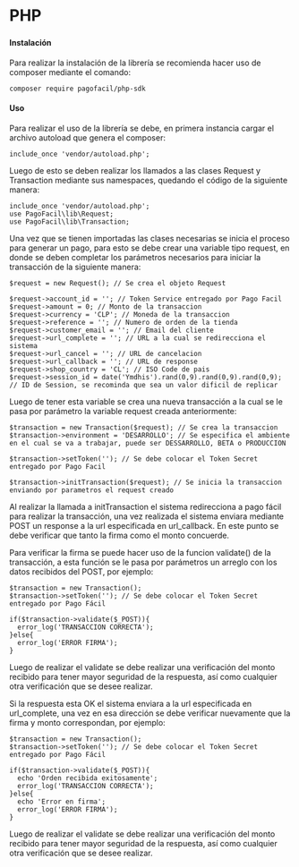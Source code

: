# PHP

### 

#### Instalación

Para realizar la instalación de la librería se recomienda hacer uso de composer mediante el comando:

```text
composer require pagofacil/php-sdk
```

#### Uso

Para realizar el uso de la librería se debe, en primera instancia cargar el archivo autoload que genera el composer:

```text
include_once 'vendor/autoload.php';
```

Luego de esto se deben realizar los llamados a las clases Request y Transaction mediante sus namespaces, quedando el código de la siguiente manera:

```text
include_once 'vendor/autoload.php';
use PagoFacil\lib\Request;
use PagoFacil\lib\Transaction;
```

Una vez que se tienen importadas las clases necesarias se inicia el proceso para generar un pago, para esto se debe crear una variable tipo request, en donde se deben completar los parámetros necesarios para iniciar la transacción de la siguiente manera:

```text
$request = new Request(); // Se crea el objeto Request

$request->account_id = ''; // Token Service entregado por Pago Facil
$request->amount = 0; // Monto de la transaccion
$request->currency = 'CLP'; // Moneda de la transaccion
$request->reference = ''; // Numero de orden de la tienda
$request->customer_email = ''; // Email del cliente
$request->url_complete = ''; // URL a la cual se redirecciona el sistema
$request->url_cancel = ''; // URL de cancelacion
$request->url_callback = ''; // URL de response 
$request->shop_country = 'CL'; // ISO Code de pais
$request->session_id = date('Ymdhis').rand(0,9).rand(0,9).rand(0,9); // ID de Session, se recominda que sea un valor dificil de replicar

```

Luego de tener esta variable se crea una nueva transacción a la cual se le pasa por parámetro la variable request creada anteriormente:

```text
$transaction = new Transaction($request); // Se crea la transaccion
$transaction->environment = 'DESARROLLO'; // Se especifica el ambiente en el cual se va a trabajar, puede ser DESSARROLLO, BETA o PRODUCCION

$transaction->setToken(''); // Se debe colocar el Token Secret entregado por Pago Facil

$transaction->initTransaction($request); // Se inicia la transaccion enviando por parametros el request creado
```

Al realizar la llamada a initTransaction el sistema redirecciona a pago fácil para realizar la transacción, una vez realizada el sistema enviara mediante POST un response a la url especificada en url\_callback. En este punto se debe verificar que tanto la firma como el monto concuerde.

Para verificar la firma se puede hacer uso de la funcion validate\(\) de la transacción, a esta función se le pasa por parámetros un arreglo con los datos recibidos del POST, por ejemplo:

```text
$transaction = new Transaction();
$transaction->setToken(''); // Se debe colocar el Token Secret entregado por Pago Fácil

if($transaction->validate($_POST)){
  error_log('TRANSACCION CORRECTA');
}else{
  error_log('ERROR FIRMA');
}
```

Luego de realizar el validate se debe realizar una verificación del monto recibido para tener mayor seguridad de la respuesta, así como cualquier otra verificación que se desee realizar.

Si la respuesta esta OK el sistema enviara a la url especificada en url\_complete, una vez en esa dirección se debe verificar nuevamente que la firma y monto correspondan, por ejemplo:

```text
$transaction = new Transaction();
$transaction->setToken(''); // Se debe colocar el Token Secret entregado por Pago Fácil

if($transaction->validate($_POST)){
  echo 'Orden recibida exitosamente';
  error_log('TRANSACCION CORRECTA');
}else{
  echo 'Error en firma';
  error_log('ERROR FIRMA');
}

```

Luego de realizar el validate se debe realizar una verificación del monto recibido para tener mayor seguridad de la respuesta, así como cualquier otra verificación que se desee realizar.

